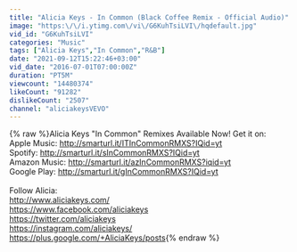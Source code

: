 ```yaml
---
title: "Alicia Keys - In Common (Black Coffee Remix - Official Audio)"
image: "https:\/\/i.ytimg.com\/vi\/G6KuhTsiLVI\/hqdefault.jpg"
vid_id: "G6KuhTsiLVI"
categories: "Music"
tags: ["Alicia Keys","In Common","R&B"]
date: "2021-09-12T15:22:46+03:00"
vid_date: "2016-07-01T07:00:00Z"
duration: "PT5M"
viewcount: "14480374"
likeCount: "91282"
dislikeCount: "2507"
channel: "aliciakeysVEVO"
---
```

{% raw %}Alicia Keys &quot;In Common&quot; Remixes Available Now! Get it on:<br />Apple Music: <a rel="nofollow" target="blank" href="http://smarturl.it/ITInCommonRMXS?IQid=yt">http://smarturl.it/ITInCommonRMXS?IQid=yt</a><br />Spotify: <a rel="nofollow" target="blank" href="http://smarturl.it/sInCommonRMXS?IQid=yt">http://smarturl.it/sInCommonRMXS?IQid=yt</a><br />Amazon Music: <a rel="nofollow" target="blank" href="http://smarturl.it/azInCommonRMXS?iqid=yt">http://smarturl.it/azInCommonRMXS?iqid=yt</a> <br />Google Play: <a rel="nofollow" target="blank" href="http://smarturl.it/gInCommonRMXS?IQid=yt">http://smarturl.it/gInCommonRMXS?IQid=yt</a><br /><br />Follow Alicia:<br /><a rel="nofollow" target="blank" href="http://www.aliciakeys.com/">http://www.aliciakeys.com/</a><br /><a rel="nofollow" target="blank" href="https://www.facebook.com/aliciakeys">https://www.facebook.com/aliciakeys</a><br /><a rel="nofollow" target="blank" href="https://twitter.com/aliciakeys">https://twitter.com/aliciakeys</a><br /><a rel="nofollow" target="blank" href="https://instagram.com/aliciakeys/">https://instagram.com/aliciakeys/</a><br /><a rel="nofollow" target="blank" href="https://plus.google.com/+AliciaKeys/posts">https://plus.google.com/+AliciaKeys/posts</a>{% endraw %}
